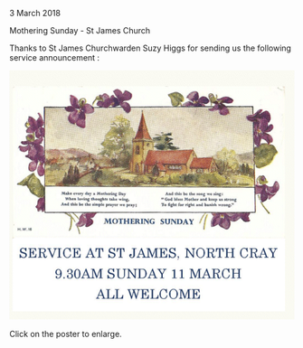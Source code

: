 3 March 2018

Mothering Sunday - St James Church

Thanks to St James Churchwarden Suzy Higgs for sending us the following service announcement :

[](http://www.northcrayresidents.org.uk/posters/poster140.pdf)

![Image](images/nm0429_1.gif)

Click on the poster to enlarge.
